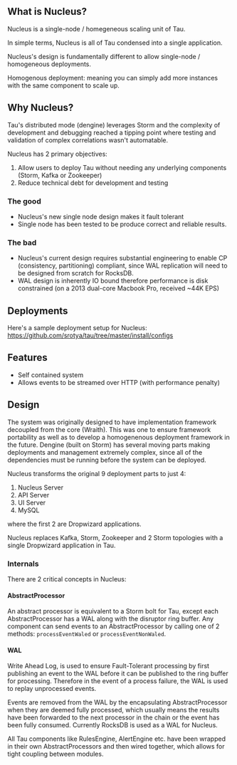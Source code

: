 ## What is Nucleus?
Nucleus is a single-node / homegeneous scaling unit of Tau. 

In simple terms, Nucleus is all of Tau condensed into a single application. 

Nucleus's design is fundamentally different to allow single-node / homogeneous deployments.

Homogenous deployment: meaning you can simply add more instances with the same component to scale up.

## Why Nucleus?

Tau's distributed mode (dengine) leverages Storm and the complexity of development and debugging reached a tipping point where testing and validation of complex correlations wasn't automatable.

Nucleus has 2 primary objectives:

1. Allow users to deploy Tau without needing any underlying components (Storm, Kafka or Zookeeper)
2. Reduce technical debt for development and testing

### The good

- Nucleus's new single node design makes it fault tolerant
- Single node has been tested to be produce correct and reliable results.

### The bad

- Nucleus's current design requires substantial engineering to enable CP (consistency, partitioning) compliant, since WAL replication will need to be designed from scratch for RocksDB.
- WAL design is inherently IO bound therefore performance is disk constrained (on a 2013 dual-core Macbook Pro, received ~44K EPS)

## Deployments
Here's a sample deployment setup for Nucleus:
https://github.com/srotya/tau/tree/master/install/configs

## Features
- Self contained system
- Allows events to be streamed over HTTP (with performance penalty)

## Design

The system was originally designed to have implementation framework decoupled from the core (Wraith). This was one to ensure framework portability as well as to develop a homogenenous deployment framework in the future. 
Dengine (built on Storm) has several moving parts making deployments and management extremely complex, since all of the dependencies must be running before the system can be deployed.

Nucleus transforms the original 9 deployment parts to just 4:

1. Nucleus Server
2. API Server
3. UI Server
4. MySQL

where the first 2 are Dropwizard applications.

Nucleus replaces Kafka, Storm, Zookeeper and 2 Storm topologies with a single Dropwizard application in Tau.

### Internals

There are 2 critical concepts in Nucleus:

#### AbstractProcessor
An abstract processor is equivalent to a Storm bolt for Tau, except each AbstractProcessor has a WAL along with the disruptor ring buffer. 
Any component can send events to an AbstractProcessor by calling one of 2 methods: `processEventWaled` or `processEventNonWaled`.

#### WAL
Write Ahead Log, is used to ensure Fault-Tolerant processing by first publishing an event to the WAL before it can be published to the ring buffer for processing. 
Therefore in the event of a process failure, the WAL is used to replay unprocessed events. 

Events are removed from the WAL by the encapsulating AbstractProcessor when they are deemed fully processed, which usually means the results have been forwarded to the next processor in the chain or the event has been fully consumed. 
Currently RocksDB is used as a WAL for Nucleus.

All Tau components like RulesEngine, AlertEngine etc. have been wrapped in their own AbstractProcessors and then wired together, which allows for tight coupling between modules.
